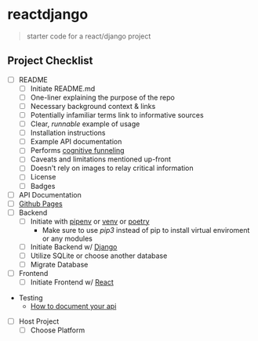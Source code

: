 reactdjango
==================
> starter code for a react/django project

Project Checklist
---
- [ ] README
  - [ ] Initiate README.md
  - [ ] One-liner explaining the purpose of the repo
  - [ ] Necessary background context & links
  - [ ] Potentially infamiliar terms link to informative sources
  - [ ] Clear, *runnable* example of usage
  - [ ] Installation instructions
  - [ ] Example API documentation
  - [ ] Performs [cognitive funneling](https://github.com/noffle/art-of-readme#cognitive-funneling)
  - [ ] Caveats and limitations mentioned up-front
  - [ ] Doesn't rely on images to relay critical information
  - [ ] License
  - [ ] Badges
- [ ] API Documentation
- [ ] [Github Pages](https://pages.github.com/)
- [ ] Backend
  - [ ] Initiate with [pipenv](https://pypi.org/project/pipenv/) or [venv](https://docs.python.org/3/library/venv.html) or [poetry](https://python-poetry.org/)
      - Make sure to use *pip3* instead of pip to install virtual enviroment or any modules
  - [ ] Initiate Backend w/ [Django](https://docs.djangoproject.com/en/3.1/intro/tutorial01/)
  - [ ] Utilize SQLite or choose another database
  - [ ] Migrate Database
- [ ] Frontend 
  - [ ] Initiate Frontend w/ [React](https://reactjs.org/docs/create-a-new-react-app.html)
- Testing
  - [How to document your api](https://idratherbewriting.com/learnapidoc/)
- [ ] Host Project
  - [ ] Choose Platform
